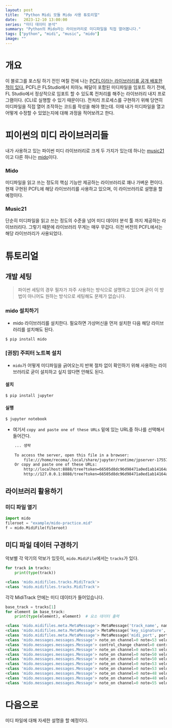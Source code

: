 ```yaml
---
layout: post
title:  "Python Midi 모듈 Mido 사용 튜토리얼"
date:   2023-12-10 13:00:00
series: "미디 데이터 분석"
summary: "Python의 Mido라는 라이브러리로 미디파일을 직접 열어봅니다."
tags: ["python", "midi", "music", "mido"]
image: ""
---
```


# 개요

이 블로그를 포스팅 하기 전인 며칠 전에 나는 [PCFL이라는 라이브러리를 공개 배포한 적이 있다.](https://github.com/skywinz/pcfl)
PCFL은 FLStudio에서 피아노 페달이 포함된 미디파일을 임포트 하기 전에, FL Studio에서 정상적으로 임포트 할 수 있도록
전처리를 해주는 라이브러리 내지 프로그램이다. (CLI로 실행할 수 있기 때문이다).
전처리 프로세스를 구현하기 위해 당연히 미디파일을 직접 열어 조작하는 코드를 작성을 해야 했는데.
이때 내가 미디파일을 열고 어떻게 수정할 수 있었는지에 대해 과정을 적어보려고 한다.

# 피이썬의 미디 라이브러리들

내가 사용하고 있는 파이썬 미디 라이브러리로 크게 두 가지가 있는데 하나는 [music21](https://web.mit.edu/music21/)이고 다른 하나는 [mido](https://mido.readthedocs.io/en/stable/)이다.

### Mido

미디파일을 읽고 쓰는 정도의 핵심 기능만 제공하는 라이브러리로 꽤나 가벼운 편이다.
현재 구현된 PCFL에 해당 라이브러리를 사용하고 있으며, 이 라이브러리로 설명을 할 예정이다.


### Music21

단순히 미디파일을 읽고 쓰는 정도의 수준을 넘어 미디 데이터 분석 툴 까지 제공하는 라이브러리다.
그렇기 때문에 라이브러리 무게는 매우 무겁다.
이전 버전의 PCFL에서는 해당 라이브러리가 사용되었다.


# 튜토리얼

## 개발 세팅

> 파이썬 세팅의 경우 필자가 자주 사용하는 방식으로 설명하고 있으며 굳이 이 방법이 아니어도 원하는 방식으로 세팅해도 문제가 없습니다.

### mido 설치하기

* mido 라이브러리를 설치한다. 필요하면 가상머신을 먼저 설치한 다음 해당 라이브러리를 설치해도 된다.

```bash
$ pip install mido
```

### [권장] 주피터 노트북 설치

* ```mido```가 어떻게 미디파일을 긁어오는지 반복 절차 없이 확인하기 위해 사용하는 라이브러리로 굳이 설치하고 싶지 않다면 안해도 된다.

#### 설치

```bash
$ pip install jupyter
```

#### 실행

```bash
$ jupyter notebook
```

* 여기서 ```copy and paste one of these URLs``` 밑에 있는 URL중 하나를 선택해서 들어간다.

```bash
    ... 생략
    
    To access the server, open this file in a browser:
        file:///home/recoma/.local/share/jupyter/runtime/jpserver-17557-open.html
    Or copy and paste one of these URLs:
        http://localhost:8888/tree?token=66505d8dc96d98471a0ed1ab14164af2ed6d683298a173e3
        http://127.0.0.1:8888/tree?token=66505d8dc96d98471a0ed1ab14164af2ed6d683298a173e3
```


## 라이브러리 활용하기

### 미디 파일 열기

```python
import mido
fileroot = "example/mido-practice.mid"
f = mido.MidiFile(fileroot)
```

## 미디 파일 데이터 구경하기

악보별 각 악기의 악보가 있듯이, ```mido.MidiFile```에서는 ```tracks```가 있다.

```python
for track in tracks:
    print(type(track))
```

```python
<class 'mido.midifiles.tracks.MidiTrack'>
<class 'mido.midifiles.tracks.MidiTrack'>
```

각각 MidiTrack 안에는 미디 데이터가 들어있습니다.

```python
base_track = tracks[1]
for element in base_track:
    print(type(element), element)  # 요소 데이터 출력
```

```python
<class 'mido.midifiles.meta.MetaMessage'> MetaMessage('track_name', name='Piano', time=0)
<class 'mido.midifiles.meta.MetaMessage'> MetaMessage('key_signature', key='C', time=0)
<class 'mido.midifiles.meta.MetaMessage'> MetaMessage('midi_port', port=0, time=0)
<class 'mido.messages.messages.Message'> note_on channel=0 note=53 velocity=80 time=0
<class 'mido.messages.messages.Message'> control_change channel=0 control=64 value=127 time=2
<class 'mido.messages.messages.Message'> note_on channel=0 note=53 velocity=0 time=453
<class 'mido.messages.messages.Message'> note_on channel=0 note=50 velocity=80 time=25
<class 'mido.messages.messages.Message'> note_on channel=0 note=50 velocity=0 time=455
<class 'mido.messages.messages.Message'> note_on channel=0 note=53 velocity=80 time=25
<class 'mido.messages.messages.Message'> note_on channel=0 note=53 velocity=0 time=455
<class 'mido.messages.messages.Message'> note_on channel=0 note=48 velocity=80 time=25
<class 'mido.messages.messages.Message'> note_on channel=0 note=48 velocity=0 time=455
<class 'mido.messages.messages.Message'> note_on channel=0 note=55 velocity=80 time=25
```


# 다음으로

미디 파일에 대해 자세한 설명을 할 예정이다.
